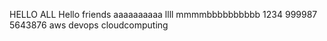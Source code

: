 HELLO ALL 
Hello friends 
aaaaaaaaaa
llll
mmmmbbbbbbbbbb
1234
999987
5643876
aws devops
cloudcomputing
